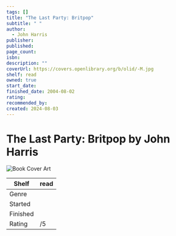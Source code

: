 ```yaml
---
tags: []
title: "The Last Party: Britpop"
subtitle: " "
author:
  - John Harris
publisher: 
published: 
page_count: 
isbn: 
description: ""
coverUrl: https://covers.openlibrary.org/b/olid/-M.jpg
shelf: read
owned: true
start_date: 
finished_date: 2004-08-02
rating: 
recommended_by: 
created: 2024-08-03
---
```


# The Last Party: Britpop by John Harris

![Book Cover Art](https://covers.openlibrary.org/b/olid/-M.jpg)

| Shelf | read |
| --- | --- |
| Genre |  |
| Started |  |
| Finished |  |
| Rating | /5 |

